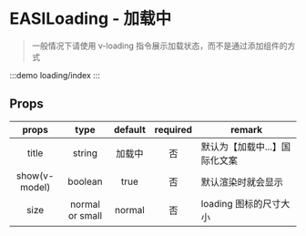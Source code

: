 # EASILoading - 加载中

> 一般情况下请使用 v-loading 指令展示加载状态，而不是通过添加组件的方式

:::demo
loading/index
:::

## Props

|     props     |      type       | default | required | remark                                         |
| :-----------: | :-------------: | :-----: | :------: | ---------------------------------------------- |
|     title     |     string      | 加载中  |    否    | 默认为【加载中...】国际化文案 <img width=500/> |
| show(v-model) |     boolean     |  true   |    否    | 默认渲染时就会显示                             |
|     size      | normal or small | normal  |    否    | loading 图标的尺寸大小                         |
